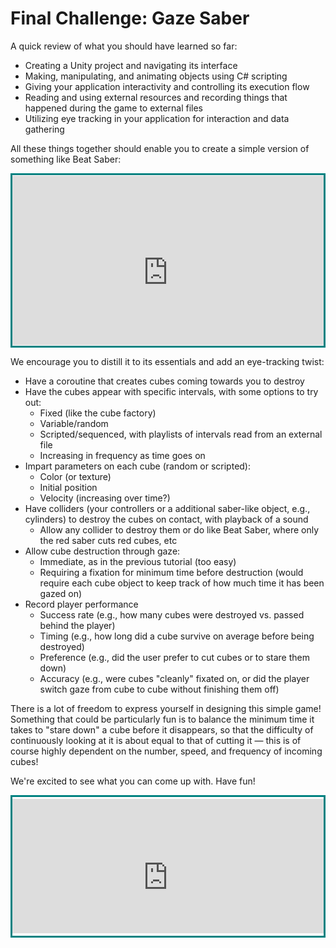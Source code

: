 # Final Challenge: Gaze Saber

A quick review of what you should have learned so far:

+ Creating a Unity project and navigating its interface
+ Making, manipulating, and animating objects using C# scripting
+ Giving your application interactivity and controlling its execution flow
+ Reading and using external resources and recording things that happened during the game to external files
+ Utilizing eye tracking in your application for interaction and data gathering

All these things together should enable you to create a simple version of something like Beat Saber:

<div style='border-color: #018281; border-style: solid;'>
<div style='overflow: hidden; margin-top:-7.5%; margin-bottom:-15%; position:relative; padding-bottom:calc(70.80% + 33px); clip-path: inset(10% 0 20% 0)'>
<iframe src='https://gfycat.com/ifr/totalscrawnyhalicore?controls=0&hd=1' frameborder='0' scrolling='no'' width='100%' height='100%' style='position:absolute;top:0;left:0;'></iframe>
</div></div>

We encourage you to distill it to its essentials and add an eye-tracking twist:

+ Have a coroutine that creates cubes coming towards you to destroy
+ Have the cubes appear with specific intervals, with some options to try out:
    + Fixed (like the cube factory)
    + Variable/random
    + Scripted/sequenced, with playlists of intervals read from an external file
    + Increasing in frequency as time goes on
+ Impart parameters on each cube (random or scripted):
    + Color (or texture)
    + Initial position
    + Velocity (increasing over time?)
+ Have colliders (your controllers or a additional saber-like object, e.g., cylinders) to destroy the cubes on contact, with playback of a sound
    + Allow any collider to destroy them or do like Beat Saber, where only the red saber cuts red cubes, etc
+ Allow cube destruction through gaze:
    + Immediate, as in the previous tutorial (too easy)
    + Requiring a fixation for minimum time before destruction (would require each cube object to keep track of how much time it has been gazed on)
+ Record player performance
    + Success rate (e.g., how many cubes were destroyed vs. passed behind the player)
    + Timing (e.g., how long did a cube survive on average before being destroyed)
    + Preference (e.g., did the user prefer to cut cubes or to stare them down)
    + Accuracy (e.g., were cubes "cleanly" fixated on, or did the player switch gaze from cube to cube without finishing them off)

There is a lot of freedom to express yourself in designing this simple game! Something that could be particularly fun is to balance the minimum time it takes to "stare down" a cube before it disappears, so that the difficulty of continuously looking at it is about equal to that of cutting it — this is of course highly dependent on the number, speed, and frequency of incoming cubes!

We're excited to see what you can come up with. Have fun!

<div style='border-color: #018281; border-style: solid;'>
<div style='overflow: hidden; margin-top:-13%; margin-bottom:-20%; position:relative; padding-bottom:calc(70.80% + 33px); clip-path: inset(17.5% 0 27% 0)'>
<iframe src='https://gfycat.com/ifr/foolishfoolishjavalina?controls=0&hd=1' frameborder='0' scrolling='no'' width='100%' height='100%' style='position:absolute;top:0;left:0;'></iframe>
</div></div>